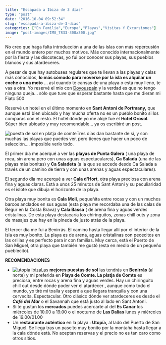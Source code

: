 ```yaml
---
title: "Escapada a Ibiza de 3 días"
type: "post"
date: "2016-10-04 09:52:34"
slug: "escapada-a-ibiza-de-3-dias"
categories: ["En Familia","Europa","Playas","Visitas Y Excursiones"]
image: "post-images/IMG_7833-300x300.jpg"
---
```


No creo que haga falta introducción a una de las islas con más repercusión en el mundo entero por muchos motivos. Más conocido internacionalmente por la fiesta y las discotecas, yo fui por conocer sus playas, sus pueblos blancos y sus atardeceres.



A pesar de que hay autobuses regulares que te llevan a las playas y calas más conocidos, **lo más cómodo para moverse por la isla es alquilar un coche o una moto** ... así cuando te cansas de una playa o está muy lleno, te vas a otra. Yo reservé el mio con [Doyouspain](http://www.doyouspain.com) y la verdad es que no tengo ninguna queja... sólo que tuve que esperar bastante hasta que me dieran mi Fiatc 500



Reservé un hotel en el último momento en **Sant Antoni de Portmany,** que aunque está bien ubicado y hay mucha oferta no es un pueblo bonito si los comparas con el resto. El hotel dónde yo me alojé fue el H**otel Orosol.** Súper bien ubicado y muy recomendable... ya os escribiré un post.



![puesta de sol en platja de comte](post-images/IMG_7833-300x300.jpg)Tres días dan bastante de sí, y son muchas las playas que puedes ver, pero tienes que hacer un poco de selección.... imposible verlo todo.

El primer día me acerqué a ver las **playas de Punta Galera** ( una playa de roca, sin arena pero con unas aguas espectaculares), **Ca Salada** (una de las playas más bonitas) y **Ca Saladeta** (a la que se accede desde Ca Salada a través de un camino de tierra y con unas arenas y aguas espectaculares).

El segundo día me acerqué a ver **Cala d'Hort**, otra playa preciosa con arena fina y aguas claras. Está a unos 25 minutos de Sant Antoni y su peculiaridad es el islote que dibuja el horizonte de la playa.

Otra playa muy bonita es **Cala Molí**, pequeñita entre rocas y con un muchos barcos anclados en sus aguas (esta playa me recordaba una de las calas de Begur en la Costa Brava) y **Cala Bassa** ( de arena fina y aguas verdes cristalinas. De esta playa destacaría los chiringuitos, zonas chill outs y zona de masajes que hay en la pineda de justo atrás de la playa.



El tercer día me fui a Benirrás. El camino hasta llegar allí por el interior de la isla es muy bonito. La playa es de arena, aguas cristalinas con pececitos en las orillas y es perfecto para ir con familias. Muy cerca, está el Puerto de San Miguel, otra playa que también me gustó (esta en medio de un pequeño pueblecito).



**RECOMENDACIONES** 

- ![utopia ibiza](post-images/IMG_7831-300x300.jpg)Las **mejores puestas de sol** las tendrás en **Benirrás** (al norte) y mi preferida en **Playa de Comte. La platja de Comte** es preciosa, entre rocas y arena fina y aguas verdes. Hay un chiringuito chill out desde dónde poder ver el atardecer , aunque como todo el mundo, yo tiré mi toalla y esperé a que llegara tranquila y con una cervecita. Espectacular. Otro clásico dónde ver atardeceres es desde el ***Café del Mar*** o el Savannah que está justo al lado en Sant Antoni.
- Si te gustan los **mercados** puedes acercarte al del **Es Canar** los miércoles de 10.00 a 19.00 o el nocturno de **Las Dalias** lunes y miércoles de 19.00/01.00
- Un **restaurante auténtico** en la playa : **Utopía,** al lado del Puerto de San Miguel. Se llega tras un paseíto muy bonito por la montaña hasta llegar a la cala dónde está. No aceptan reservas y el precio no es tan caro como otros sitios.